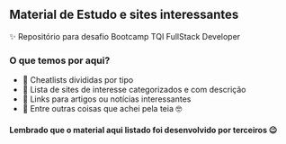 ## Material de Estudo e sites interessantes
✨ Repositório para desafio Bootcamp TQI FullStack Developer


### O que temos por aqui?
- 📄 Cheatlists divididas por tipo
- 📌 Lista de sites de interesse categorizados e com descrição
- 📰 Links para artigos ou notícias interessantes
- 📡 Entre outras coisas que achei pela teia 🤓


#### Lembrado que o material aqui listado foi desenvolvido por terceiros 😉 